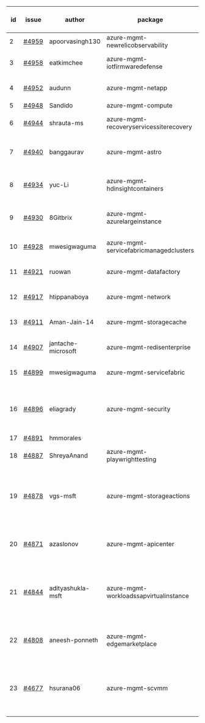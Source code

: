 | id | issue | author | package | assignee | bot advice | created date of issue | target release date | date from target |
| ------ | ------ | ------ | ------ | ------ | ------ | ------ | ------ | :-----: |
| 2 | [#4959](https://github.com/Azure/sdk-release-request/issues/4959) | apoorvasingh130 | azure-mgmt-newrelicobservability | ChenxiJiang333 |  | 02-19 | 03-22 |  |
| 3 | [#4958](https://github.com/Azure/sdk-release-request/issues/4958) | eatkimchee | azure-mgmt-iotfirmwaredefense | ChenxiJiang333 | new comment. FirstGA | 02-17 | 03-22 |  |
| 4 | [#4952](https://github.com/Azure/sdk-release-request/issues/4952) | audunn | azure-mgmt-netapp | ChenxiJiang333 | Attention to inconsistent tag HoldOn | 02-16 | 03-22 |  |
| 5 | [#4948](https://github.com/Azure/sdk-release-request/issues/4948) | Sandido | azure-mgmt-compute | ChenxiJiang333 |  | 02-15 | 03-22 |  |
| 6 | [#4944](https://github.com/Azure/sdk-release-request/issues/4944) | shrauta-ms | azure-mgmt-recoveryservicessiterecovery | ChenxiJiang333 | close to release date.  | 02-08 | 02-23 | 2 |
| 7 | [#4940](https://github.com/Azure/sdk-release-request/issues/4940) | banggaurav | azure-mgmt-astro | ChenxiJiang333 | close to release date.  FirstBeta | 02-01 | 02-23 | 2 |
| 8 | [#4934](https://github.com/Azure/sdk-release-request/issues/4934) | yuc-Li | azure-mgmt-hdinsightcontainers | ChenxiJiang333 | close to release date.  HoldOn | 02-01 | 02-23 | 2 |
| 9 | [#4930](https://github.com/Azure/sdk-release-request/issues/4930) | 8Gitbrix | azure-mgmt-azurelargeinstance | ChenxiJiang333 | close to release date.  FirstBeta | 01-31 | 02-23 | 2 |
| 10 | [#4928](https://github.com/Azure/sdk-release-request/issues/4928) | mwesigwaguma | azure-mgmt-servicefabricmanagedclusters | ChenxiJiang333 | close to release date.  | 01-31 | 02-23 | 2 |
| 11 | [#4921](https://github.com/Azure/sdk-release-request/issues/4921) | ruowan | azure-mgmt-datafactory | ChenxiJiang333 | close to release date.  | 01-26 | 02-23 | 2 |
| 12 | [#4917](https://github.com/Azure/sdk-release-request/issues/4917) | htippanaboya | azure-mgmt-network | ChenxiJiang333 | close to release date.  | 01-24 | 02-23 | 2 |
| 13 | [#4911](https://github.com/Azure/sdk-release-request/issues/4911) | Aman-Jain-14 | azure-mgmt-storagecache | ChenxiJiang333 | close to release date.  | 01-22 | 02-23 | 2 |
| 14 | [#4907](https://github.com/Azure/sdk-release-request/issues/4907) | jantache-microsoft | azure-mgmt-redisenterprise | ChenxiJiang333 | close to release date.  | 01-22 | 02-23 | 2 |
| 15 | [#4899](https://github.com/Azure/sdk-release-request/issues/4899) | mwesigwaguma | azure-mgmt-servicefabric | ChenxiJiang333 | close to release date.  | 01-20 | 02-23 | 2 |
| 16 | [#4896](https://github.com/Azure/sdk-release-request/issues/4896) | eliagrady | azure-mgmt-security | ChenxiJiang333 | close to release date.  Attention to inconsistent tag MultiAPI | 01-18 | 02-23 | 2 |
| 17 | [#4891](https://github.com/Azure/sdk-release-request/issues/4891) | hmmorales |  | ChenxiJiang333 |  | 01-16 |  | 0 |
| 18 | [#4887](https://github.com/Azure/sdk-release-request/issues/4887) | ShreyaAnand | azure-mgmt-playwrighttesting | ChenxiJiang333 | close to release date.  | 01-15 | 02-23 | 2 |
| 19 | [#4878](https://github.com/Azure/sdk-release-request/issues/4878) | vgs-msft | azure-mgmt-storageactions | ChenxiJiang333 | new comment. close to release date.  FirstBeta HoldOn | 01-09 | 02-23 | 2 |
| 20 | [#4871](https://github.com/Azure/sdk-release-request/issues/4871) | azaslonov | azure-mgmt-apicenter | ChenxiJiang333 | close to release date.  FirstGA HoldOn | 01-08 | 02-23 | 2 |
| 21 | [#4844](https://github.com/Azure/sdk-release-request/issues/4844) | adityashukla-msft | azure-mgmt-workloadssapvirtualinstance | ChenxiJiang333 | new comment. close to release date.  FirstBeta HoldOn | 12-20 | 02-23 | 2 |
| 22 | [#4808](https://github.com/Azure/sdk-release-request/issues/4808) | aneesh-ponneth | azure-mgmt-edgemarketplace | ChenxiJiang333 | close to release date.  FirstBeta HoldOn | 11-29 | 02-23 | 2 |
| 23 | [#4677](https://github.com/Azure/sdk-release-request/issues/4677) | hsurana06 | azure-mgmt-scvmm | ChenxiJiang333 | new comment. close to release date.  FirstGA HoldOn | 10-23 | 02-23 | 2 |
